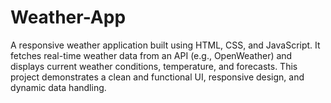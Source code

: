 # Weather-App
A responsive weather application built using HTML, CSS, and JavaScript. It fetches real-time weather data from an API (e.g., OpenWeather) and displays current weather conditions, temperature, and forecasts. This project demonstrates a clean and functional UI, responsive design, and dynamic data handling.

